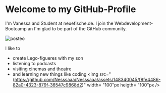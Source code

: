 # Welcome to my GitHub-Profile

I'm Vanessa and Student at neuefische.de. I join the Webdevelopment-Bootcamp an I'm glad to be part of the GitHub community.

![posteo](https://github.com/Nesssaaa/Nesssaaa/assets/148340045/47ad9c4e-6ede-44da-b0c6-b6ba92a21a1a)


I like to
- create Lego-figueres with my son
- listening to podcasts
- visiting cinemas and theatre
- and learning new things like coding
<img src="(https://github.com/Nesssaaa/Nesssaaa/assets/148340045/f8fe4486-82a0-4323-879f-36547c9868d2)" width= "100"px heigth= "100"px />

